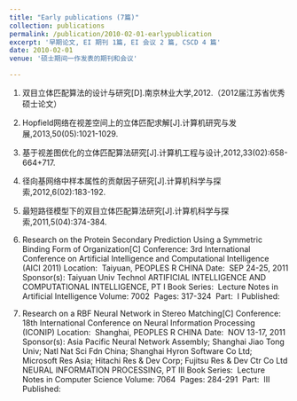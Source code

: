 ```yaml
---
title: "Early publications (7篇)"
collection: publications
permalink: /publication/2010-02-01-earlypublication
excerpt: '早期论文, EI 期刊 1篇, EI 会议 2 篇, CSCD 4 篇'
date: 2010-02-01
venue: '硕士期间一作发表的期刊和会议'

---
```

1. 双目立体匹配算法的设计与研究[D].南京林业大学,2012.（2012届江苏省优秀硕士论文）

1. Hopfield网络在视差空间上的立体匹配求解[J].计算机研究与发展,2013,50(05):1021-1029.

1. 基于视差图优化的立体匹配算法研究[J].计算机工程与设计,2012,33(02):658-664+717.

1. 径向基网络中样本属性的贡献因子研究[J].计算机科学与探索,2012,6(02):183-192.

1. 最短路径模型下的双目立体匹配算法研究[J].计算机科学与探索,2011,5(04):374-384.

1. Research on the Protein Secondary Prediction Using a Symmetric Binding Form of Organization[C]
Conference: 3rd International Conference on Artificial Intelligence and Computational Intelligence (AICI 2011) Location: ‏ Taiyuan, PEOPLES R CHINA Date: ‏ SEP 24-25, 2011
Sponsor(s): ‏Taiyuan Univ Technol
ARTIFICIAL INTELLIGENCE AND COMPUTATIONAL INTELLIGENCE, PT I  Book Series: ‏ Lecture Notes in Artificial Intelligence   Volume: ‏ 7002   Pages: ‏ 317-324   Part: ‏ I   Published: ‏

1. Research on a RBF Neural Network in Stereo Matching[C]
Conference: 18th International Conference on Neural Information Processing (ICONIP) Location: ‏ Shanghai, PEOPLES R CHINA Date: ‏ NOV 13-17, 2011
Sponsor(s): ‏Asia Pacific Neural Network Assembly; Shanghai Jiao Tong Univ; Natl Nat Sci Fdn China; Shanghai Hyron Software Co Ltd; Microsoft Res Asia; Hitachi Res & Dev Corp; Fujitsu Res & Dev Ctr Co Ltd
NEURAL INFORMATION PROCESSING, PT III  Book Series: ‏ Lecture Notes in Computer Science   Volume: ‏ 7064   Pages: ‏ 284-291   Part: ‏ III   Published: ‏

